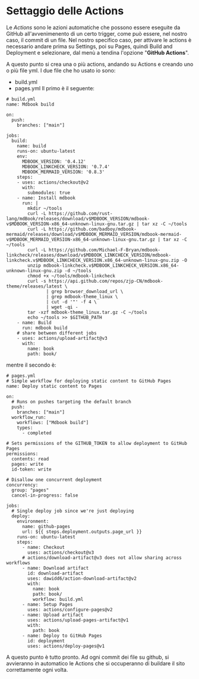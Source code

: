 # Settaggio delle Actions
Le _Actions_ sono le azioni automatiche che possono essere eseguite da GitHub all'avvenimenento di un certo trigger, come può essere, nel nostro caso, il commit di un file.
Nel nostro specifico caso, per attivare le actions è necessario andare prima su Settings, poi su Pages, quindi Build and Deployment e selezionare, dal menù a tendina l'opzione "**GitHub Actions**".

A questo punto si crea una o più actions, andando su Actions e creando uno o più file yml. I due file che ho usato io sono:
- build.yml
- pages.yml
Il primo è il seguente:
```
# build.yml
name: Mdbook build

on:
  push:
    branches: ["main"]

jobs:
  build:
    name: build
    runs-on: ubuntu-latest
    env:
      MDBOOK_VERSION: '0.4.12'
      MDBOOK_LINKCHECK_VERSION: '0.7.4'
      MDBOOK_MERMAID_VERSION: '0.8.3'
    steps:
    - uses: actions/checkout@v2
      with:
        submodules: true
    - name: Install mdbook
      run: |
        mkdir ~/tools
        curl -L https://github.com/rust-lang/mdBook/releases/download/v$MDBOOK_VERSION/mdbook-v$MDBOOK_VERSION-x86_64-unknown-linux-gnu.tar.gz | tar xz -C ~/tools
        curl -L https://github.com/badboy/mdbook-mermaid/releases/download/v$MDBOOK_MERMAID_VERSION/mdbook-mermaid-v$MDBOOK_MERMAID_VERSION-x86_64-unknown-linux-gnu.tar.gz | tar xz -C ~/tools
        curl -L https://github.com/Michael-F-Bryan/mdbook-linkcheck/releases/download/v$MDBOOK_LINKCHECK_VERSION/mdbook-linkcheck.v$MDBOOK_LINKCHECK_VERSION.x86_64-unknown-linux-gnu.zip -O
        unzip mdbook-linkcheck.v$MDBOOK_LINKCHECK_VERSION.x86_64-unknown-linux-gnu.zip -d ~/tools
        chmod +x ~/tools/mdbook-linkcheck
        curl -s https://api.github.com/repos/zjp-CN/mdbook-theme/releases/latest \
               | grep browser_download_url \
               | grep mdbook-theme_linux \
               | cut -d '"' -f 4 \
               | wget -qi -
        tar -xzf mdbook-theme_linux.tar.gz -C ~/tools
        echo ~/tools >> $GITHUB_PATH
    - name: Build
      run: mdbook build
    # share between different jobs
    - uses: actions/upload-artifact@v3
      with:
        name: book
        path: book/
```

mentre il secondo è:
```
# pages.yml
# Simple workflow for deploying static content to GitHub Pages
name: Deploy static content to Pages

on:
  # Runs on pushes targeting the default branch
  push:
    branches: ["main"]
  workflow_run:
    workflows: ["Mdbook build"]
    types:
      - completed

# Sets permissions of the GITHUB_TOKEN to allow deployment to GitHub Pages
permissions:
  contents: read
  pages: write
  id-token: write

# Disallow one concurrent deployment
concurrency:
  group: "pages"
  cancel-in-progress: false

jobs:
  # Single deploy job since we're just deploying
  deploy:
    environment:
      name: github-pages
      url: ${{ steps.deployment.outputs.page_url }}
    runs-on: ubuntu-latest
    steps:
      - name: Checkout
        uses: actions/checkout@v3
      # actions/download-artifact@v3 does not allow sharing across workflows
      - name: Download artifact
        id: download-artifact
        uses: dawidd6/action-download-artifact@v2
        with:
          name: book
          path: book/
          workflow: build.yml
      - name: Setup Pages
        uses: actions/configure-pages@v2
      - name: Upload artifact
        uses: actions/upload-pages-artifact@v1
        with:
          path: book
      - name: Deploy to GitHub Pages
        id: deployment
        uses: actions/deploy-pages@v1
```

A questo punto è tutto pronto. Ad ogni commit dei file su github, si avvieranno in automatico le Actions che si occuperanno di buildare il sito correttamente ogni volta.
